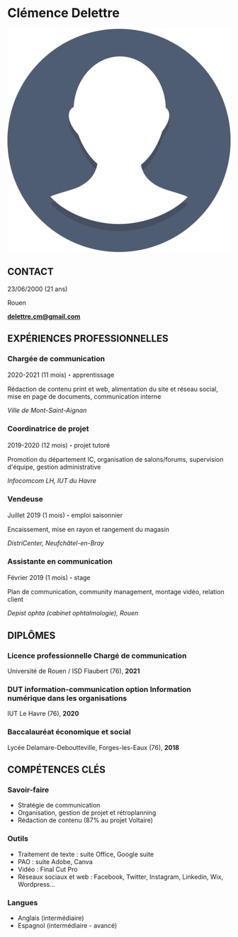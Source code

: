 # Clémence Delettre

![Profile icon](/icon.png)

## CONTACT
23/06/2000 (21 ans)

Rouen

**delettre.cm@gmail.com**

## EXPÉRIENCES PROFESSIONNELLES

### Chargée de communication
2020-2021 (11 mois)・apprentissage

Rédaction de contenu print et web, alimentation du site et réseau social, mise en page de documents, communication interne

*Ville de Mont-Saint-Aignan*

### Coordinatrice de projet
2019-2020 (12 mois)・projet tutoré

Promotion du département IC, organisation de salons/forums, supervision d'équipe, gestion administrative

*Infocomcom LH, IUT du Havre*

### Vendeuse
Juillet 2019 (1 mois)・emploi saisonnier

Encaissement, mise en rayon et rangement du magasin

*DistriCenter, Neufchâtel-en-Bray*

### Assistante en communication
Février 2019 (1 mois)・stage

Plan de communication, community management, montage vidéo, relation client

*Depist ophta (cabinet ophtalmologie), Rouen*

## DIPLÔMES

### Licence professionnelle Chargé de communication
Université de Rouen / ISD Flaubert (76), **2021**

### DUT information-communication option Information numérique dans les organisations
IUT Le Havre (76), **2020**

### Baccalauréat économique et social 
Lycée Delamare-Deboutteville, Forges-les-Eaux (76), **2018**

## COMPÉTENCES CLÉS
### Savoir-faire
- Stratégie de communication
- Organisation, gestion de projet et rétroplanning
- Rédaction de contenu (87% au projet Voltaire)

### Outils
- Traitement de texte : suite Office, Google suite
- PAO : suite Adobe, Canva
- Vidéo : Final Cut Pro
- Réseaux sociaux et web : Facebook, Twitter, Instagram, Linkedin, Wix, Wordpress...

### Langues
- Anglais (intermédiaire)
- Espagnol (intermédiaire - avancé)





